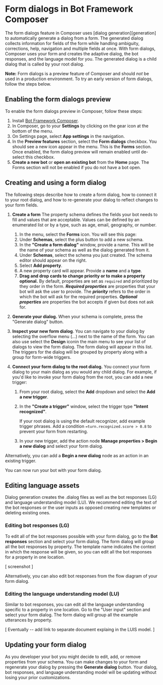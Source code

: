 # Form dialogs in Bot Framework Composer

The form dialogs feature in Composer uses [dialog generation][generation] to automatically generate a dialog from a form. The generated dialog collects information for fields of the form while handling ambiguity, corrections, help, navigation and multiple fields at once. With form dialogs, Composer uses your form and creates the adaptive dialog, the bot responses, and the language model for you. The generated dialog is a child dialog that is called by your root dialog. 

**Note:** Form dialogs is a preview feature of Composer and should *not* be used in a production environment. To try an early version of form dialogs, follow the steps below.

## Enabling the form dialogs preview

To enable the form dialogs preview in Composer, follow these steps:

1. Install [Bot Framework Composer](https://docs.microsoft.com/en-us/composer/install-composer#build-composer-from-source).
2. In Composer, go to your **Settings** by clicking on the gear icon at the bottom of the menu.
3. On Settings page, select **App settings** in the navigation.
4. In the **Preview features** section, select the **Form dialogs** checkbox. You should see a new icon appear in the menu. This is the **Forms** section. Once enabled, the form dialog preview will remain enabled until de-select this checkbox.
5. **Create a new bot** or **open an existing bot** from the **Home** page. The Forms section will not be enabled if you do not have a bot open.



## Creating and using a form dialog

The following steps describe how to create a form dialog, how to connect it to your root dialog, and how to re-generate your dialog to reflect changes to your form fields.


1. **Create a form**
The property schema defines the fields your bot needs to fill and values that are acceptable. Values can be defined by an enumerated list or by a type, such as age, email, geography, or number.

    1. In the menu, select the **Forms** icon. You will see this page:    
    2. Under **Schemas**, select the plus button to add a new schema. 
    3. In the **"Create a form dialog"** window, provide a name. This will be the name of your schema as well as the dialog generated from it.
    4. Under **Schemas**, select the schema you just created. The schema editor should appear on the right. 
    5. Select **Add property**.
    6. A new property card will appear. Provide a **name** and a **type**.
    7. **Drag and drop cards to change priority or to make a property optional.** By default, properties are set as `required` and prioritized by they order in the form. ***Required properties*** are properties that your bot will ask the user to provide. The ***priority*** refers to the order in which the bot will ask for the required properties. ***Optional properties*** are properties the bot accepts if given but does not ask for.

3. **Generate your dialog.** When your schema is complete, press the "Generate dialog" button. 
4. **Inspect your new form dialog**. You can navigate to your dialog by selecting the overflow menu (...) next to the name of the form. You can also use select the **Design** iconin the main menu to see your list of dialogs to view the form dialog. The form dialog will appear in this list. The triggers for the dialog will be grouped by property along with a group for form-wide triggers.

5. **Connect your form dialog to the root dialog.**
You connect your form dialog to your main dialog as you would any child dialog. For example, if you'd like to invoke your form dialog from the root, you can add a new trigger:
    1. From your root dialog, select the **Add** dropdown and select the **Add a new trigger**.
    2. In the **"Create a trigger"** window, select the trigger type **"Intent recognized"**.
   
       If your root dialog is using the default recognizer, add example trigger phrases. Add a condition `=turn.recognized.score > 0.8` to prevent your form from restarting.
    3. In your new trigger, add the action node **Manage properties > Begin a new dialog** and select your form dialog.

Alternatively, you can add a **Begin a new dialog** node as an action in an existing trigger.

You can now run your bot with your form dialog.

## Editing language assets
Dialog generation creates the .dialog files as well as the bot responses (LG) and language understanding model (LU). We recommend editing the text of the bot responses or the user inputs as opposed creating new templates or deleting existing ones.

### Editing bot responses (LG)
To edit all of the bot responses possible with your form dialog, go to the **Bot responses** section and select your form dialog. The form dialog will group all the bot responses by property. The template name indicates the context in which the response will be given, so you can edit all the bot responses for a property in one location.

[ screenshot ]
  
Alternatively, you can also edit bot responses from the flow diagram of your form dialog.

### Editing the language understanding model (LU)
Similar to bot responses, you can edit all the language understanding specific to a property in one location. Go to the "User input" section and select your form dialog. The form dialog will group all the example utterances by property.

[ Eventually -- add link to separate document explaing in the LUIS model. ]

## Updating  your form dialog
As you developer your bot you might decide to edit, add, or remove properties from your schema. You can make changes to your form and regenerate your dialog by pressing the **Generate dialog** button. Your dialog, bot responses, and language understanding model will be updating without losing your prior customizations. 
